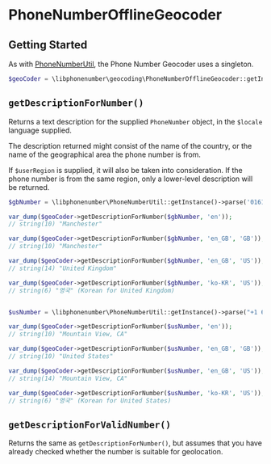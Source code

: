 # PhoneNumberOfflineGeocoder

## Getting Started

As with [PhoneNumberUtil](PhoneNumberUtil.md), the Phone Number Geocoder uses a singleton.

```php
$geoCoder = \libphonenumber\geocoding\PhoneNumberOfflineGeocoder::getInstance();
```

## `getDescriptionForNumber()`

Returns a text description for the supplied `PhoneNumber` object, in the `$locale` language supplied.

The description returned might consist of the name of the country, or the name of the geographical area the phone number is from.

If `$userRegion` is supplied, it will also be taken into consideration. If the phone number is from the same region, only a lower-level description will be returned.

```php
$gbNumber = \libphonenumber\PhoneNumberUtil::getInstance()->parse('0161 496 0123', 'GB');

var_dump($geoCoder->getDescriptionForNumber($gbNumber, 'en'));
// string(10) "Manchester"

var_dump($geoCoder->getDescriptionForNumber($gbNumber, 'en_GB', 'GB'));
// string(10) "Manchester"

var_dump($geoCoder->getDescriptionForNumber($gbNumber, 'en_GB', 'US'));
// string(14) "United Kingdom"

var_dump($geoCoder->getDescriptionForNumber($gbNumber, 'ko-KR', 'US'));
// string(6) "영국" (Korean for United Kingdom)


$usNumber = \libphonenumber\PhoneNumberUtil::getInstance()->parse("+1 650 253 0000", "US");

var_dump($geoCoder->getDescriptionForNumber($usNumber, 'en'));
// string(10) "Mountain View, CA"

var_dump($geoCoder->getDescriptionForNumber($usNumber, 'en_GB', 'GB'));
// string(10) "United States"

var_dump($geoCoder->getDescriptionForNumber($usNumber, 'en_GB', 'US'));
// string(14) "Mountain View, CA"

var_dump($geoCoder->getDescriptionForNumber($usNumber, 'ko-KR', 'US'));
// string(6) "영국" (Korean for United States)
```

## `getDescriptionForValidNumber()`

Returns the same as `getDescriptionForNumber()`, but assumes that you have already checked whether the number is suitable for geolocation.
